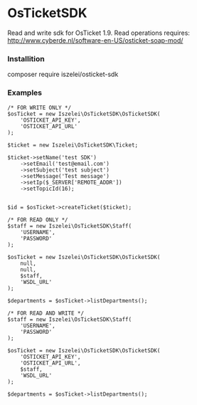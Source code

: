 # OsTicketSDK

Read and write sdk for OsTicket 1.9. Read operations requires:
http://www.cyberde.nl/software-en-US/osticket-soap-mod/

### Installition

composer require iszelei/osticket-sdk

### Examples
```
/* FOR WRITE ONLY */
$osTicket = new Iszelei\OsTicketSDK\OsTicketSDK(
	'OSTICKET_API_KEY',
	'OSTICKET_API_URL'
);

$ticket = new Iszelei\OsTicketSDK\Ticket;

$ticket->setName('test SDK')
    ->setEmail('test@email.com')
    ->setSubject('test subject')
    ->setMessage('Test message')
    ->setIp($_SERVER['REMOTE_ADDR'])
    ->setTopicId(16);


$id = $osTicket->createTicket($ticket);

/* FOR READ ONLY */
$staff = new Iszelei\OsTicketSDK\Staff(
	'USERNAME',
	'PASSWORD'
);

$osTicket = new Iszelei\OsTicketSDK\OsTicketSDK(
	null,
	null,
	$staff,
	'WSDL_URL'
);

$departments = $osTicket->listDepartments();

/* FOR READ AND WRITE */
$staff = new Iszelei\OsTicketSDK\Staff(
	'USERNAME',
	'PASSWORD'
);

$osTicket = new Iszelei\OsTicketSDK\OsTicketSDK(
	'OSTICKET_API_KEY',
	'OSTICKET_API_URL',
	$staff,
	'WSDL_URL'
);

$departments = $osTicket->listDepartments();
```